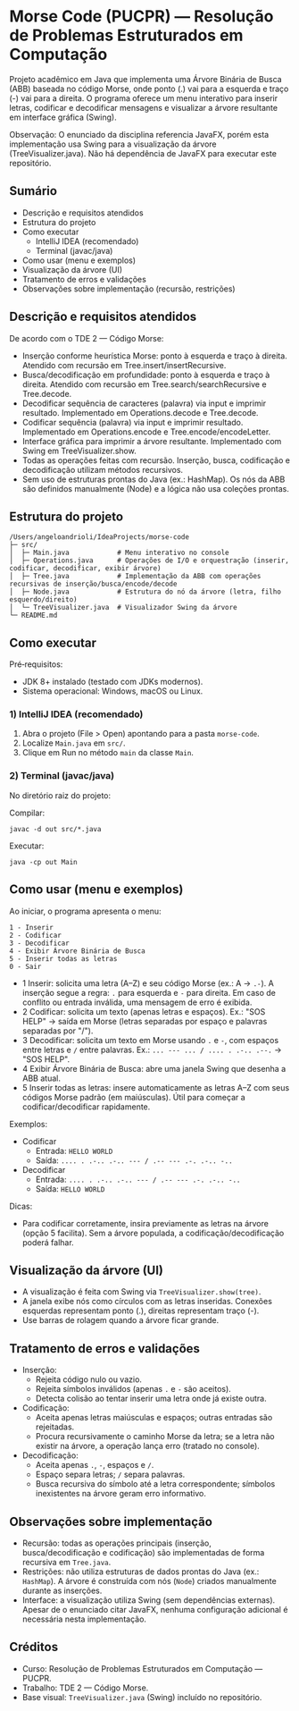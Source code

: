 # Morse Code (PUCPR) — Resolução de Problemas Estruturados em Computação

Projeto acadêmico em Java que implementa uma Árvore Binária de Busca (ABB) baseada no código Morse, onde ponto (.) vai para a esquerda e traço (-) vai para a direita. O programa oferece um menu interativo para inserir letras, codificar e decodificar mensagens e visualizar a árvore resultante em interface gráfica (Swing).

Observação: O enunciado da disciplina referencia JavaFX, porém esta implementação usa Swing para a visualização da árvore (TreeVisualizer.java). Não há dependência de JavaFX para executar este repositório.


## Sumário
- Descrição e requisitos atendidos
- Estrutura do projeto
- Como executar
  - IntelliJ IDEA (recomendado)
  - Terminal (javac/java)
- Como usar (menu e exemplos)
- Visualização da árvore (UI)
- Tratamento de erros e validações
- Observações sobre implementação (recursão, restrições)


## Descrição e requisitos atendidos
De acordo com o TDE 2 — Código Morse:

- Inserção conforme heurística Morse: ponto à esquerda e traço à direita. Atendido com recursão em Tree.insert/insertRecursive.
- Busca/decodificação em profundidade: ponto à esquerda e traço à direita. Atendido com recursão em Tree.search/searchRecursive e Tree.decode.
- Decodificar sequência de caracteres (palavra) via input e imprimir resultado. Implementado em Operations.decode e Tree.decode.
- Codificar sequência (palavra) via input e imprimir resultado. Implementado em Operations.encode e Tree.encode/encodeLetter.
- Interface gráfica para imprimir a árvore resultante. Implementado com Swing em TreeVisualizer.show.
- Todas as operações feitas com recursão. Inserção, busca, codificação e decodificação utilizam métodos recursivos.
- Sem uso de estruturas prontas do Java (ex.: HashMap). Os nós da ABB são definidos manualmente (Node) e a lógica não usa coleções prontas.


## Estrutura do projeto
```
/Users/angeloandrioli/IdeaProjects/morse-code
├─ src/
│  ├─ Main.java            # Menu interativo no console
│  ├─ Operations.java      # Operações de I/O e orquestração (inserir, codificar, decodificar, exibir árvore)
│  ├─ Tree.java            # Implementação da ABB com operações recursivas de inserção/busca/encode/decode
│  ├─ Node.java            # Estrutura do nó da árvore (letra, filho esquerdo/direito)
│  └─ TreeVisualizer.java  # Visualizador Swing da árvore
└─ README.md
```


## Como executar
Pré‑requisitos:
- JDK 8+ instalado (testado com JDKs modernos).
- Sistema operacional: Windows, macOS ou Linux.

### 1) IntelliJ IDEA (recomendado)
1. Abra o projeto (File > Open) apontando para a pasta `morse-code`.
2. Localize `Main.java` em `src/`.
3. Clique em Run no método `main` da classe `Main`.

### 2) Terminal (javac/java)
No diretório raiz do projeto:

Compilar:
```
javac -d out src/*.java
```

Executar:
```
java -cp out Main
```


## Como usar (menu e exemplos)
Ao iniciar, o programa apresenta o menu:
```
1 - Inserir
2 - Codificar
3 - Decodificar
4 - Exibir Árvore Binária de Busca
5 - Inserir todas as letras
0 - Sair
```

- 1 Inserir: solicita uma letra (A–Z) e seu código Morse (ex.: A → `.-`). A inserção segue a regra: `.` para esquerda e `-` para direita. Em caso de conflito ou entrada inválida, uma mensagem de erro é exibida.
- 2 Codificar: solicita um texto (apenas letras e espaços). Ex.: "SOS HELP" → saída em Morse (letras separadas por espaço e palavras separadas por "/").
- 3 Decodificar: solicita um texto em Morse usando `.` e `-`, com espaços entre letras e `/` entre palavras. Ex.: `... --- ... / .... . .-.. .--.` → "SOS HELP".
- 4 Exibir Árvore Binária de Busca: abre uma janela Swing que desenha a ABB atual.
- 5 Inserir todas as letras: insere automaticamente as letras A–Z com seus códigos Morse padrão (em maiúsculas). Útil para começar a codificar/decodificar rapidamente.

Exemplos:
- Codificar
  - Entrada: `HELLO WORLD`
  - Saída: `.... . .-.. .-.. --- / .-- --- .-. .-.. -..`
- Decodificar
  - Entrada: `.... . .-.. .-.. --- / .-- --- .-. .-.. -..`
  - Saída: `HELLO WORLD`

Dicas:
- Para codificar corretamente, insira previamente as letras na árvore (opção 5 facilita). Sem a árvore populada, a codificação/decodificação poderá falhar.


## Visualização da árvore (UI)
- A visualização é feita com Swing via `TreeVisualizer.show(tree)`.
- A janela exibe nós como círculos com as letras inseridas. Conexões esquerdas representam ponto (.), direitas representam traço (-).
- Use barras de rolagem quando a árvore ficar grande.


## Tratamento de erros e validações
- Inserção:
  - Rejeita código nulo ou vazio.
  - Rejeita símbolos inválidos (apenas `.` e `-` são aceitos).
  - Detecta colisão ao tentar inserir uma letra onde já existe outra.
- Codificação:
  - Aceita apenas letras maiúsculas e espaços; outras entradas são rejeitadas.
  - Procura recursivamente o caminho Morse da letra; se a letra não existir na árvore, a operação lança erro (tratado no console).
- Decodificação:
  - Aceita apenas `.`, `-`, espaços e `/`.
  - Espaço separa letras; `/` separa palavras.
  - Busca recursiva do símbolo até a letra correspondente; símbolos inexistentes na árvore geram erro informativo.


## Observações sobre implementação
- Recursão: todas as operações principais (inserção, busca/decodificação e codificação) são implementadas de forma recursiva em `Tree.java`.
- Restrições: não utiliza estruturas de dados prontas do Java (ex.: `HashMap`). A árvore é construída com nós (`Node`) criados manualmente durante as inserções.
- Interface: a visualização utiliza Swing (sem dependências externas). Apesar de o enunciado citar JavaFX, nenhuma configuração adicional é necessária nesta implementação.


## Créditos
- Curso: Resolução de Problemas Estruturados em Computação — PUCPR.
- Trabalho: TDE 2 — Código Morse.
- Base visual: `TreeVisualizer.java` (Swing) incluído no repositório.
